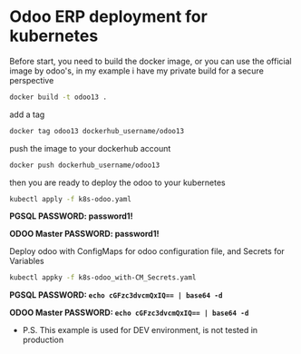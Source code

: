 # Odoo ERP deployment for kubernetes

Before start, you need to build the docker image, or you can use the official image by odoo's, in my example i have my private build for a secure perspective

```bash
docker build -t odoo13 .
```

add a tag 

```bash
docker tag odoo13 dockerhub_username/odoo13
```
push the image to your dockerhub account

```bash
docker push dockerhub_username/odoo13
```
then you are ready to deploy the odoo to your kubernetes

```bash
kubectl apply -f k8s-odoo.yaml
```
**PGSQL PASSWORD: password1!**

**ODOO Master PASSWORD: password1!**

Deploy odoo with ConfigMaps for odoo configuration file, and Secrets for Variables

```bash
kubectl appky -f k8s-odoo_with-CM_Secrets.yaml
```
**PGSQL PASSWORD: ```echo cGFzc3dvcmQxIQ== | base64 -d```**

**ODOO Master PASSWORD: ```echo cGFzc3dvcmQxIQ== | base64 -d```**

- P.S. This example is used for DEV environment, is not tested in production

